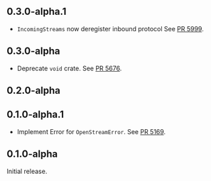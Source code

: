 ## 0.3.0-alpha.1

- `IncomingStreams` now deregister inbound protocol
  See [PR 5999](https://github.com/libp2p/rust-libp2p/pull/5999).


## 0.3.0-alpha

- Deprecate `void` crate.
  See [PR 5676](https://github.com/libp2p/rust-libp2p/pull/5676).

<!-- Update to libp2p-core v0.43.0 -->

## 0.2.0-alpha

<!-- Update to libp2p-swarm v0.45.0 -->

## 0.1.0-alpha.1
- Implement Error for `OpenStreamError`.
  See [PR 5169](https://github.com/libp2p/rust-libp2p/pull/5169).

## 0.1.0-alpha

Initial release.
